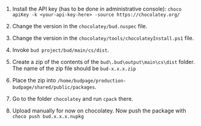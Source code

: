 1. Install the API key (has to be done in administrative console): `choco apiKey -k <your-api-key-here> -source https://chocolatey.org/`

2. Change the version in the `chocolatey/bud.nuspec` file.

3. Change the version in the `chocolatey/tools/chocolateyInstall.ps1` file.

4. Invoke `bud project/bud/main/cs/dist`.

5. Create a zip of the contents of the `bud\.bud\output\main\cs\dist` folder. The name of the zip file should be `bud-x.x.x.zip`

6. Place the zip into `/home/budpage/production-budpage/shared/public/packages`.

7. Go to the folder `chocolatey` and run `cpack` there.

8. Upload manually for now on chocolatey. Now push the package with `choco push bud.x.x.x.nupkg`
